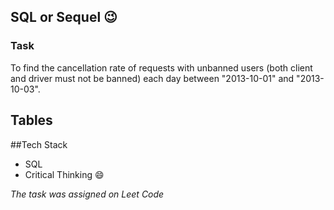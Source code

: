 ## SQL or Sequel :wink:

### Task
To find the cancellation rate of requests with unbanned users (both client and driver must not be banned) each day between "2013-10-01" and "2013-10-03".

## Tables

##Tech Stack
- SQL
- Critical Thinking :smile:


*The task was assigned on Leet Code*
